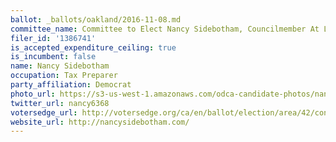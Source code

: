 ```yaml
---
ballot: _ballots/oakland/2016-11-08.md
committee_name: Committee to Elect Nancy Sidebotham, Councilmember At Large, 2016
filer_id: '1386741'
is_accepted_expenditure_ceiling: true
is_incumbent: false
name: Nancy Sidebotham
occupation: Tax Preparer
party_affiliation: Democrat
photo_url: https://s3-us-west-1.amazonaws.com/odca-candidate-photos/nancy-sidebotham2.png
twitter_url: nancy6368
votersedge_url: http://votersedge.org/ca/en/ballot/election/area/42/contests/contest/13234/candidate/130754?&county=Alameda%20County&election_authority_id=1
website_url: http://nancysidebotham.com/
---
```

